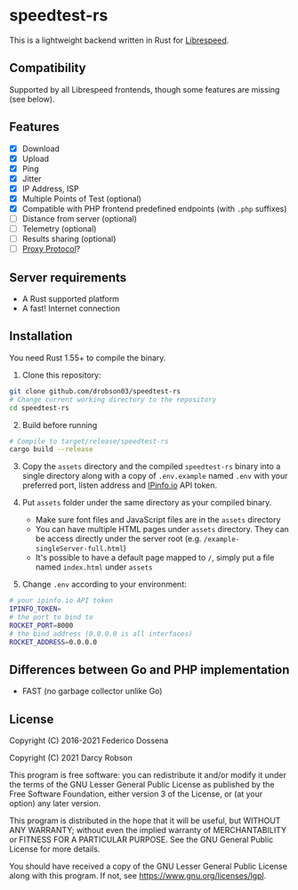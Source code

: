 # speedtest-rs

This is a lightweight backend written in Rust for [Librespeed](https://github.com/librespeed/speedtest).

## Compatibility
Supported by all Librespeed frontends, though some features are missing (see below).

## Features

- [x] Download
- [x] Upload
- [x] Ping
- [x] Jitter
- [x] IP Address, ISP
- [x] Multiple Points of Test (optional)
- [x] Compatible with PHP frontend predefined endpoints (with `.php` suffixes)
- [ ] Distance from server (optional)
- [ ] Telemetry (optional)
- [ ] Results sharing (optional)
- [ ] [Proxy Protocol](https://www.haproxy.org/download/2.3/doc/proxy-protocol.txt)?

## Server requirements
* A Rust supported platform
* A fast! Internet connection

## Installation

You need Rust 1.55+ to compile the binary. 

1. Clone this repository:

```bash
git clone github.com/drobson03/speedtest-rs
# Change current working directory to the repository
cd speedtest-rs
```

2. Build before running
```bash
# Compile to target/release/speedtest-rs
cargo build --release
```

3. Copy the `assets` directory and the compiled `speedtest-rs` binary into a single directory along with a copy of `.env.example` named `.env` with your preferred port, listen address and [IPinfo.io](https://ipinfo.io/) API token.


5. Put `assets` folder under the same directory as your compiled binary.
    - Make sure font files and JavaScript files are in the `assets` directory
    - You can have multiple HTML pages under `assets` directory. They can be access directly under the server root
    (e.g. `/example-singleServer-full.html`)
    - It's possible to have a default page mapped to `/`, simply put a file named `index.html` under `assets`

6. Change `.env` according to your environment:

```sh
# your ipinfo.io API token
IPINFO_TOKEN=
# the port to bind to
ROCKET_PORT=8000
# the bind address (0.0.0.0 is all interfaces)
ROCKET_ADDRESS=0.0.0.0
```

## Differences between Go and PHP implementation

- FAST (no garbage collector unlike Go)

## License
Copyright (C) 2016-2021 Federico Dossena

Copyright (C) 2021 Darcy Robson

This program is free software: you can redistribute it and/or modify
it under the terms of the GNU Lesser General Public License as published by
the Free Software Foundation, either version 3 of the License, or
(at your option) any later version.

This program is distributed in the hope that it will be useful,
but WITHOUT ANY WARRANTY; without even the implied warranty of
MERCHANTABILITY or FITNESS FOR A PARTICULAR PURPOSE.  See the
GNU General Public License for more details.

You should have received a copy of the GNU Lesser General Public License
along with this program.  If not, see <https://www.gnu.org/licenses/lgpl>.